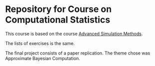 # Repository for Course on Computational Statistics

This course is based on the course [Advanced Simulation Methods](http://www.stats.ox.ac.uk/~rebeschi/teaching/AdvSim/18/index.html).

The lists of exercises is the same.

The final project consists of a paper replication. The theme
chose was Approximate Bayesian Computation.
